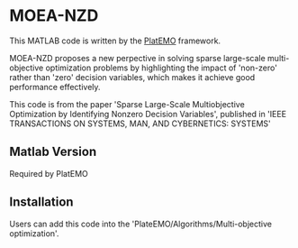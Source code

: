 # MOEA-NZD

This MATLAB code is written by the [PlatEMO](#https://github.com/BIMK/PlatEMO) framework.

MOEA-NZD proposes a new perpective in solving sparse large-scale multi-objective optimization problems by highlighting the impact of 'non-zero' rather than 'zero' decision variables, which makes it achieve good performance effectively.

This code is from the paper 'Sparse Large-Scale Multiobjective Optimization by Identifying Nonzero Decision Variables', published in 'IEEE TRANSACTIONS ON SYSTEMS, MAN, AND CYBERNETICS: SYSTEMS'

## Matlab Version

Required by PlatEMO

## Installation

Users can add this code into the 'PlateEMO/Algorithms/Multi-objective optimization'. 

